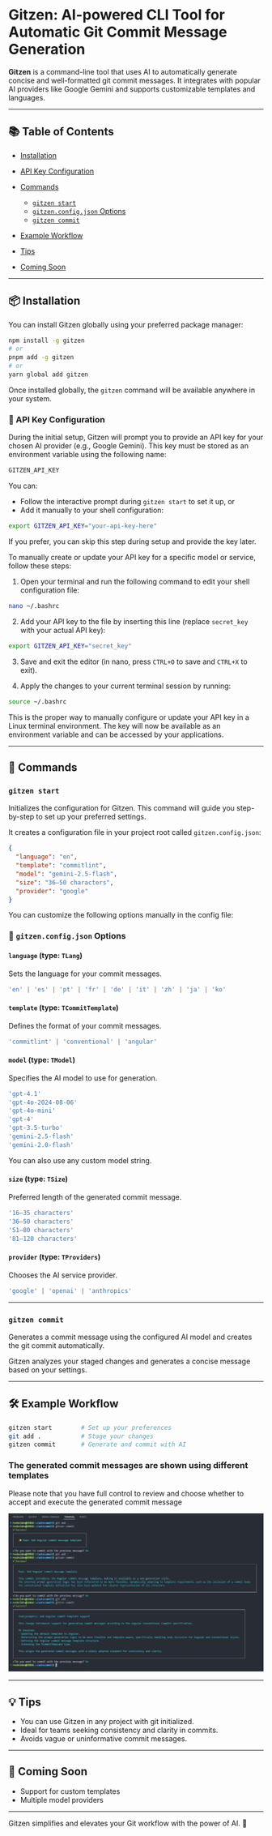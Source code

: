 # Gitzen: AI-powered CLI Tool for Automatic Git Commit Message Generation

**Gitzen** is a command-line tool that uses AI to automatically generate concise and well-formatted git commit messages. It integrates with popular AI providers like Google Gemini and supports customizable templates and languages.

---

## 📚 Table of Contents

* [Installation](#-installation)
* [API Key Configuration](#-api-key-configuration)
* [Commands](#-commands)

  * [`gitzen start`](#gitzen-start)
  * [`gitzen.config.json` Options](#-gitzenconfigjson-options)
  * [`gitzen commit`](#gitzen-commit)
* [Example Workflow](#️-example-workflow)
* [Tips](#-tips)
* [Coming Soon](#-coming-soon)

---

## 📦 Installation

You can install Gitzen globally using your preferred package manager:

```bash
npm install -g gitzen
# or
pnpm add -g gitzen
# or
yarn global add gitzen
```

Once installed globally, the `gitzen` command will be available anywhere in your system.

### 🔐 API Key Configuration

During the initial setup, Gitzen will prompt you to provide an API key for your chosen AI provider (e.g., Google Gemini). This key must be stored as an environment variable using the following name:

```bash
GITZEN_API_KEY
```

You can:

* Follow the interactive prompt during `gitzen start` to set it up, or
* Add it manually to your shell configuration:

```bash
export GITZEN_API_KEY="your-api-key-here"
```

If you prefer, you can skip this step during setup and provide the key later.

To manually create or update your API key for a specific model or service, follow these steps:

1. Open your terminal and run the following command to edit your shell configuration file:

```bash
nano ~/.bashrc
```

2. Add your API key to the file by inserting this line (replace `secret_key` with your actual API key):

```bash
export GITZEN_API_KEY="secret_key"
```

3. Save and exit the editor (in nano, press `CTRL+O` to save and `CTRL+X` to exit).

4. Apply the changes to your current terminal session by running:

```bash
source ~/.bashrc
```

This is the proper way to manually configure or update your API key in a Linux terminal environment. The key will now be available as an environment variable and can be accessed by your applications.

---

## 🚀 Commands

### `gitzen start`

Initializes the configuration for Gitzen. This command will guide you step-by-step to set up your preferred settings.

It creates a configuration file in your project root called `gitzen.config.json`:

```json
{
  "language": "en",
  "template": "commitlint",
  "model": "gemini-2.5-flash",
  "size": "36–50 characters",
  "provider": "google"
}
```

You can customize the following options manually in the config file:

### 📝 `gitzen.config.json` Options

#### `language` (type: `TLang`)

Sets the language for your commit messages.

```ts
'en' | 'es' | 'pt' | 'fr' | 'de' | 'it' | 'zh' | 'ja' | 'ko'
```

#### `template` (type: `TCommitTemplate`)

Defines the format of your commit messages.

```ts
'commitlint' | 'conventional' | 'angular'
```

#### `model` (type: `TModel`)

Specifies the AI model to use for generation.

```ts
'gpt-4.1'
'gpt-4o-2024-08-06'
'gpt-4o-mini'
'gpt-4'
'gpt-3.5-turbo'
'gemini-2.5-flash'
'gemini-2.0-flash'
```

You can also use any custom model string.

#### `size` (type: `TSize`)

Preferred length of the generated commit message.

```ts
'16–35 characters'
'36–50 characters'
'51–80 characters'
'81–120 characters'
```

#### `provider` (type: `TProviders`)

Chooses the AI service provider.

```ts
'google' | 'openai' | 'anthropics'
```

---

### `gitzen commit`

Generates a commit message using the configured AI model and creates the git commit automatically.

Gitzen analyzes your staged changes and generates a concise message based on your settings.

---

## 🛠️ Example Workflow

```bash
gitzen start        # Set up your preferences
git add .           # Stage your changes
gitzen commit       # Generate and commit with AI
```

### The generated commit messages are shown using different templates

Please note that you have full control to review and choose whether to accept and execute the generated commit message

![gitzen](./docs/muestra.png)

---

## 💡 Tips

* You can use Gitzen in any project with git initialized.
* Ideal for teams seeking consistency and clarity in commits.
* Avoids vague or uninformative commit messages.

---

## 📣 Coming Soon

* Support for custom templates
* Multiple model providers

---

Gitzen simplifies and elevates your Git workflow with the power of AI. 🚀
